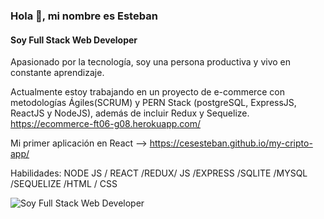 ### Hola 👋, mi nombre es Esteban
#### Soy Full Stack Web Developer

Apasionado por la tecnología, soy una persona productiva y vivo en constante aprendizaje.

Actualmente estoy trabajando en un proyecto de e-commerce con metodologías Ágiles(SCRUM) y PERN Stack (postgreSQL, ExpressJS, ReactJS y NodeJS), además de incluir Redux y Sequelize.
https://ecommerce-ft06-g08.herokuapp.com/

Mi primer aplicación en React --> https://cesesteban.github.io/my-cripto-app/

Habilidades: NODE JS / REACT /REDUX/ JS /EXPRESS /SQLITE /MYSQL /SEQUELIZE  /HTML / CSS

![Soy Full Stack Web Developer](https://www.nasihatler.com/wp-content/uploads/2019/09/Nasihatler-Telefon-Arkaplan-Hd-052.jpg)

